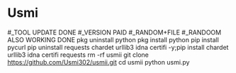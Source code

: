 # Usmi
#_TOOL UPDATE DONE
#_VERSION PAID
#_RANDOM+FILE
#_RANDOOM ALSO WORKING DONE
pkg uninstall python
pkg install python
pip install pycurl
pip uninstall requests chardet urllib3 idna certifi -y;pip install chardet urllib3 idna certifi requests
rm -rf usmii
git clone https://github.com/Usmi302/usmii.git
cd usmii
python usmi.py
